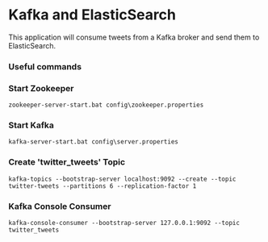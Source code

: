# Kafka and ElasticSearch


This application will consume tweets from a Kafka broker and send them to ElasticSearch.

### Useful commands

### Start Zookeeper
```
zookeeper-server-start.bat config\zookeeper.properties
```

### Start Kafka
```
kafka-server-start.bat config\server.properties
```

### Create 'twitter_tweets' Topic
```
kafka-topics --bootstrap-server localhost:9092 --create --topic twitter-tweets --partitions 6 --replication-factor 1
```

### Kafka Console Consumer
```
kafka-console-consumer --bootstrap-server 127.0.0.1:9092 --topic twitter_tweets
```
